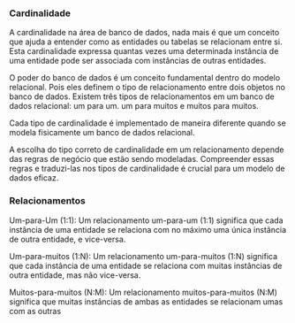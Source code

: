 ### Cardinalidade ###


A cardinalidade na área de banco de dados, nada mais é que um conceito que ajuda a entender como as entidades ou tabelas se relacionam entre si. Esta cardinalidade expressa quantas vezes uma determinada instância de uma entidade pode ser associada com instâncias de outras entidades.

O poder do banco de dados é um conceito fundamental dentro do modelo relacional. Pois eles definem o tipo de relacionamento entre dois objetos no banco de dados. Existem três tipos de relacionamentos em um banco de dados relacional: um para um. um para muitos e muitos para muitos.

Cada tipo de cardinalidade é implementado de maneira diferente quando se modela fisicamente um banco de dados relacional.

A escolha do tipo correto de cardinalidade em um relacionamento depende das regras de negócio que estão sendo modeladas. Compreender essas regras e traduzi-las nos tipos de cardinalidade é crucial para um modelo de dados eficaz.




### Relacionamentos ###

Um-para-Um (1:1): Um relacionamento um-para-um (1:1) significa que cada instância de uma entidade se relaciona com no máximo uma única instância de outra entidade, e vice-versa.

Um-para-muitos (1:N): Um relacionamento um-para-muitos (1:N) significa que cada instância de uma entidade se relaciona com muitas instâncias de outra entidade, mas não vice-versa.

Muitos-para-muitos (N:M): Um relacionamento muitos-para-muitos (N:M) significa que muitas instâncias de ambas as entidades se relacionam umas com as outras